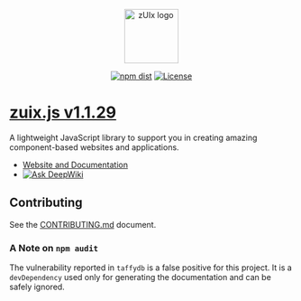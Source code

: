 <p align="center">
    <a href="https://zuixjs.github.io/zuix" target="_blank" rel="noopener noreferrer">
        <img width="96" src="https://zuixjs.github.io/zuix/images/zuix-logo.svg" alt="zUIx logo">
    </a>
</p>

<p align="center">
  <a href="https://www.npmjs.com/package/zuix-dist"><img src="https://img.shields.io/npm/v/zuix-dist.svg?style=for-the-badge" alt="npm dist"></a>
  <a href="https://github.com/zuixjs/zuix/blob/master/LICENSE.TXT"><img src="https://img.shields.io/npm/l/zuix-dist.svg?style=for-the-badge" alt="License"></a>
</p>

# [zuix.js v1.1.29](https://zuixjs.github.io/zuixjs.org)

A lightweight JavaScript library to support you in creating amazing component-based websites and applications.
- [Website and Documentation](https://zuixjs.github.io/zuixjs.org)
- [![Ask DeepWiki](https://deepwiki.com/badge.svg)](https://deepwiki.com/zuixjs/zuix)


## Contributing

See the [CONTRIBUTING.md](https://github.com/zuixjs/zuix/blob/master/CONTRIBUTING.md#contributing) document.


### A Note on `npm audit`

The vulnerability reported in `taffydb` is a false positive for this project. It is a `devDependency` used only for
generating the documentation and can be safely ignored.
